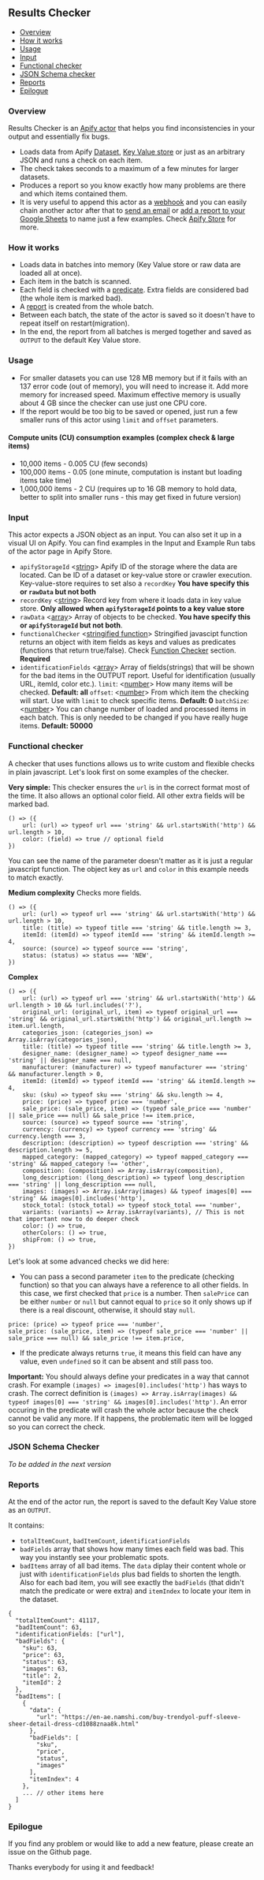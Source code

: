## Results Checker

- [Overview](#overview)
- [How it works](#how-it-works)
- [Usage](#usage)
- [Input](#input)
- [Functional checker](#functional-checker)
- [JSON Schema checker](#json-schema-checker)
- [Reports](#reports)
- [Epilogue](#epilogue)

### Overview
Results Checker is an [Apify actor](https://apify.com/actors) that helps you find inconsistencies in your output and essentially fix bugs. 

- Loads data from Apify [Dataset](https://apify.com/docs/storage#dataset), [Key Value store](https://apify.com/docs/storage#key-value-store) or just as an arbitrary JSON and runs a check on each item. 
- The check takes seconds to a maximum of a few minutes for larger datasets.
- Produces a report so you know exactly how many problems are there and which items contained them. 
- It is very useful to append this actor as a [webhook](https://apify.com/docs/webhooks) and you can easily chain another actor after that to [send an email](https://apify.com/apify/send-mail) or [add a report to your Google Sheets](https://apify.com/lukaskrivka/google-sheets) to name just a few examples. Check [Apify Store](https://apify.com/store) for more.

### How it works

- Loads data in batches into memory (Key Value store or raw data are loaded all at once).
- Each item in the batch is scanned.
- Each field is checked with a [predicate](https://www.youtube.com/watch?v=zP6X8QVcHWE). Extra fields are considered bad (the whole item is marked bad).
- A [report](#reports) is created from the whole batch.
- Between each batch, the state of the actor is saved so it doesn't have to repeat itself on restart(migration).
- In the end, the report from all batches is merged together and saved as `OUTPUT` to the default Key Value store.

### Usage
- For smaller datasets you can use 128 MB memory but if it fails with an 137 error code (out of memory), you will need to increase it. Add more memory for increased speed. Maximum effective memory is usually about 4 GB since the checker can use just one CPU core.
- If the report would be too big to be saved or opened, just run a few smaller runs of this actor using `limit` and `offset` parameters.

#### Compute units (CU) consumption examples (complex check & large items)
- 10,000 items - 0.005 CU (few seconds)
- 100,000 items - 0.05 (one minute, computation is instant but loading items take time)
- 1,000,000 items - 2 CU (requires up to 16 GB memory to hold data, better to split into smaller runs - this may get fixed in future version)

### Input
This actor expects a JSON object as an input. You can also set it up in a visual UI on Apify. You can find examples in the Input and Example Run tabs of the actor page in Apify Store.

- `apifyStorageId` <[string](https://developer.mozilla.org/en-US/docs/Web/JavaScript/Data_structures#String_type)> Apify ID of the storage where the data are located. Can be ID of a dataset or key-value store or crawler execution. Key-value-store requires to set also a `recordKey` **You have specify this or `rawData` but not both**
- `recordKey` <[string](https://developer.mozilla.org/en-US/docs/Web/JavaScript/Data_structures#String_type)> Record key from where it loads data in key value store. **Only allowed when `apifyStorageId` points to a key value store**
- `rawData` <[array](https://developer.mozilla.org/en-US/docs/Web/JavaScript/Reference/Global_Objects/Array)> Array of objects to be checked. **You have specify this or `apifyStorageId` but not both**.
- `functionalChecker` <[stringified function](https://developer.mozilla.org/en-US/docs/Web/JavaScript/Guide/Functions)> Stringified javascipt function returns an object with item fields as keys and values as predicates (functions that return true/false). Check [Function Checker](#functional-checker) section. **Required**
- `identificationFields` <[array](https://developer.mozilla.org/en-US/docs/Web/JavaScript/Reference/Global_Objects/Array)> Array of fields(strings) that will be shown for the bad items in the OUTPUT report. Useful for identification (usually URL, itemId, color etc.).
`limit`: <[number](https://developer.mozilla.org/en-US/docs/Web/JavaScript/Data_structures#Number_type)> How many items will be checked. **Default: all**
`offset`: <[number](https://developer.mozilla.org/en-US/docs/Web/JavaScript/Data_structures#Number_type)> From which item the checking will start. Use with `limit` to check specific items. **Default: 0**
`batchSize`: <[number](https://developer.mozilla.org/en-US/docs/Web/JavaScript/Data_structures#Number_type)> You can change number of loaded and processed items in each batch. This is only needed to be changed if you have really huge items. **Default: 50000**

### Functional checker
A checker that uses functions allows us to write custom and flexible checks in plain javascript. Let's look first on some examples of the checker.

**Very simple:**
This checker ensures the `url` is in the correct format most of the time. It also allows an optional color field. All other extra fields will be marked bad.
```
() => ({
    url: (url) => typeof url === 'string' && url.startsWith('http') && url.length > 10,
    color: (field) => true // optional field
})
```

You can see the name of the parameter doesn't matter as it is just a regular javascript function. The object key as `url` and `color` in this example needs to match exactly.

**Medium complexity**
Checks more fields.
```
() => ({
    url: (url) => typeof url === 'string' && url.startsWith('http') && url.length > 10,
    title: (title) => typeof title === 'string' && title.length >= 3,
    itemId: (itemId) => typeof itemId === 'string' && itemId.length >= 4,
    source: (source) => typeof source === 'string',
    status: (status) => status === 'NEW',
})
```

**Complex**
```
() => ({
    url: (url) => typeof url === 'string' && url.startsWith('http') && url.length > 10 && !url.includes('?'),
    original_url: (original_url, item) => typeof original_url === 'string' && original_url.startsWith('http') && original_url.length >= item.url.length,
    categories_json: (categories_json) => Array.isArray(categories_json),
    title: (title) => typeof title === 'string' && title.length >= 3,
    designer_name: (designer_name) => typeof designer_name === 'string' || designer_name === null,
    manufacturer: (manufacturer) => typeof manufacturer === 'string' && manufacturer.length > 0,
    itemId: (itemId) => typeof itemId === 'string' && itemId.length >= 4,
    sku: (sku) => typeof sku === 'string' && sku.length >= 4,
    price: (price) => typeof price === 'number',
    sale_price: (sale_price, item) => (typeof sale_price === 'number' || sale_price === null) && sale_price !== item.price,
    source: (source) => typeof source === 'string',
    currency: (currency) => typeof currency === 'string' && currency.length === 3,
    description: (description) => typeof description === 'string' && description.length >= 5,
    mapped_category: (mapped_category) => typeof mapped_category === 'string' && mapped_category !== 'other',
    composition: (composition) => Array.isArray(composition),
    long_description: (long_description) => typeof long_description === 'string' || long_description === null,
    images: (images) => Array.isArray(images) && typeof images[0] === 'string' && images[0].includes('http'),
    stock_total: (stock_total) => typeof stock_total === 'number',
    variants: (variants) => Array.isArray(variants), // This is not that important now to do deeper check
    color: () => true,
    otherColors: () => true,
    shipFrom: () => true,
})
```

Let's look at some advanced checks we did here:
- You can pass a second parameter `item` to the predicate (checking function) so that you can always have a reference to all other fields. In this case, we first checked that `price` is a number. Then `salePrice` can be either `number` or `null` but cannot equal to `price` so it only shows up if there is a real discount, otherwise, it should stay `null`.
```
price: (price) => typeof price === 'number',
sale_price: (sale_price, item) => (typeof sale_price === 'number' || sale_price === null) && sale_price !== item.price,
```
- If the predicate always returns `true`, it means this field can have any value, even `undefined` so it can be absent and still pass too.

**Important:** You should always define your predicates in a way that cannot crash. For example `(images) => images[0].includes('http')` has ways to crash. The correct definition is `(images) => Array.isArray(images) && typeof images[0] === 'string' && images[0].includes('http')`. An error occuring in the predicate will crash the whole actor because the check cannot be valid any more. If it happens, the problematic item will be logged so you can correct the check.

### JSON Schema Checker

*To be added in the next version*

### Reports
At the end of the actor run, the report is saved to the default Key Value store as an `OUTPUT`. 

It contains:
- `totalItemCount`, `badItemCount`, `identificationFields`
- `badFields` array that shows how many times each field was bad. This way you instantly see your problematic spots.
- `badItems` array of all bad items. The `data` diplay their content whole or just with `identificationFields` plus bad fields to shorten the length. Also for each bad item, you will see exactly the `badFields` (that didn't match the predicate or were extra) and `itemIndex` to locate your item in the dataset.

```
{
  "totalItemCount": 41117,
  "badItemCount": 63,
  "identificationFields: ["url"],
  "badFields": {
    "sku": 63,
    "price": 63,
    "status": 63,
    "images": 63,
    "title": 2,
    "itemId": 2
  },
  "badItems": [
    {
      "data": {
        "url": "https://en-ae.namshi.com/buy-trendyol-puff-sleeve-sheer-detail-dress-cd1088znaa8k.html"
      },
      "badFields": [
        "sku",
        "price",
        "status",
        "images"
      ],
      "itemIndex": 4
    },
    ... // other items here
  ]
}
```

### Epilogue
If you find any problem or would like to add a new feature, please create an issue on the Github page.

Thanks everybody for using it and feedback!